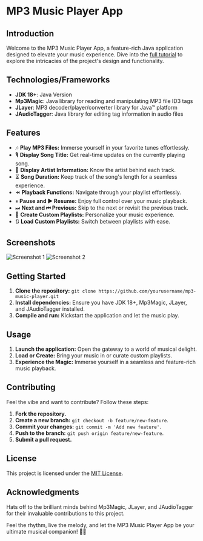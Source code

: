 # MP3 Music Player App

## Introduction
Welcome to the MP3 Music Player App, a feature-rich Java application designed to elevate your music experience. Dive into the [full tutorial](#) to explore the intricacies of the project's design and functionality.

## Technologies/Frameworks
- **JDK 18+**: Java Version
- **Mp3Magic**: Java library for reading and manipulating MP3 file ID3 tags
- **JLayer**: MP3 decoder/player/converter library for Java™ platform
- **JAudioTagger**: Java library for editing tag information in audio files

## Features
- 🎶 **Play MP3 Files:** Immerse yourself in your favorite tunes effortlessly.
- 🎙 **Display Song Title:** Get real-time updates on the currently playing song.
- 👤 **Display Artist Information:** Know the artist behind each track.
- ⏳ **Song Duration:** Keep track of the song's length for a seamless experience.
- ⏪ **Playback Functions:** Navigate through your playlist effortlessly.
- ⏸ **Pause and ▶ Resume:** Enjoy full control over your music playback.
- ⏭ **Next and ⏮ Previous:** Skip to the next or revisit the previous track.
- 📃 **Create Custom Playlists:** Personalize your music experience.
- 🔃 **Load Custom Playlists:** Switch between playlists with ease.

## Screenshots
![Screenshot 1](/path/to/screenshot1.png)
![Screenshot 2](/path/to/screenshot2.png)

## Getting Started
1. **Clone the repository:** `git clone https://github.com/yourusername/mp3-music-player.git`
2. **Install dependencies:** Ensure you have JDK 18+, Mp3Magic, JLayer, and JAudioTagger installed.
3. **Compile and run:** Kickstart the application and let the music play.

## Usage
1. **Launch the application:** Open the gateway to a world of musical delight.
2. **Load or Create:** Bring your music in or curate custom playlists.
3. **Experience the Magic:** Immerse yourself in a seamless and feature-rich music playback.

## Contributing
Feel the vibe and want to contribute? Follow these steps:
1. **Fork the repository.**
2. **Create a new branch:** `git checkout -b feature/new-feature`.
3. **Commit your changes:** `git commit -m 'Add new feature'`.
4. **Push to the branch:** `git push origin feature/new-feature`.
5. **Submit a pull request.**

## License
This project is licensed under the [MIT License](LICENSE.md).

## Acknowledgments
Hats off to the brilliant minds behind Mp3Magic, JLayer, and JAudioTagger for their invaluable contributions to this project.

Feel the rhythm, live the melody, and let the MP3 Music Player App be your ultimate musical companion! 🎵✨
